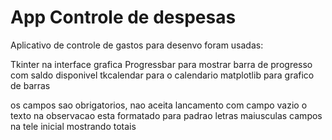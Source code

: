 # App Controle de despesas
 Aplicativo de controle de gastos
para desenvo foram usadas:

Tkinter na interface grafica
Progressbar para mostrar barra de progresso com saldo disponivel
tkcalendar para o calendario
matplotlib para grafico de barras

os campos sao obrigatorios, nao aceita lancamento com campo vazio
o texto na observacao esta formatado para padrao letras maiusculas
campos na tele inicial mostrando totais
